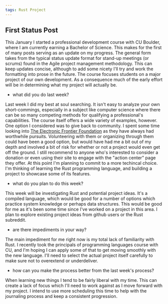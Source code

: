 ```yaml
---
tags: Rust Project
---
```

## First Status Post

This January I started a professional development course with CU Boulder, where I am currently earning a Bachelor of Science. This makes for the first of many posts serving as an update on my progress. The general form takes from the typical status update format for stand-up meetings (or scrums) found in the Agile project management methodology. This can keep updates concise, although to add some nicety I'll try and work the formatting into prose in the future. The course focuses students on a major project of our own development. As a consequence much of the early effort will be in determining what my project will actually be.

 - what did you do last week?

Last week I did my best at soul searching. It isn't easy to analyze your own short-commings, especially in a subject like computer science where there can be so many competing methods for qualifying a professional's capabilities. The course itself offers a wide variety of examples, however. One option I considered was to give back to community. I spent some time looking into [The Electronic Frontier Foundation](https://www.eff.org/) as they have always had worthwhile pursuits. Volunteering with them or organizing through them could have been a good option, but would have had me a bit out of my depth and involved a bit of risk for whether or not a project would even get off the ground. I still recommend to anyone who's interested to consider a donation or even using their site to engage with the "action center" page they offer. At this point I'm planning to commit to a more techincal choice. I'm thinking of learning the Rust programming language, and building a project to showcase some of its features. 

 - what do you plan to do this week?

This week will be investigating Rust and potential project ideas. It's a compiled language, which would be good for a number of options which practice system knowledge or perhaps data structures. This would be good for me as it's been some time since I've worked on a project in this area. I plan to explore existing project ideas from github users or the Rust subreddit. 

 - are there impediments in your way?

The main impediment for me right now is my total lack of familiarity with Rust. I recently took the principals of programming languages course with CU, and I'm hoping I can apply some of that to get moving smoothly with the new language. I'll need to select the actual project itself carefully to make sure not to overextend or underdeliver. 

 - how can you make the process better from the last week's process?

When learning new things I tend to be fairly liberal with my time. This can create a lack of focus which I'll need to work against as I move forward with my project. I intend to use more scheduling this time to help with the journaling process and keep a consistent progression. 

